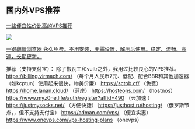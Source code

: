 ## 国内外VPS推荐


[一些便宜性价比高的VPS推荐](https://doub.io/vps-tj/)

![](https://raw.githubusercontent.com/ckjbug/Hacking/master/VPS_VPN/%E5%9B%BD%E5%A4%96%E6%9C%8D%E5%8A%A1%E5%99%A8%E4%BB%B7%E6%A0%BC%E8%A1%A8.png)

[一键翻墙浏览器 永久免费。不用安装，无需设置，解压后使用。稳定、流畅、高速，长期更新。](https://github.com/Alvin9999/new-pac/wiki)

推荐（支持支付宝）：
除了搬瓦工和vultr之外，我用过比较良心的VPS推荐。
https://billing.virmach.com/ （每个月人民币7元、低配、配合BBR和其他加速器（如kcptun）使用起来很快，物美价廉）
https://sctob.cf/ （免费）
https://home.lanan.cloud/ （蓝岸）
https://hosteons.com/ （hostnos）
https://www.myz0ne.life/auth/register?affid=490 （云加速 ）
https://justmysocks.net/ （方便快捷）
https://justhost.ru/hosting/ （俄罗斯节点，，但不支持支付宝）
https://adman.com/vps/ （便宜实惠）
https://www.onevps.com/vps-hosting-plans （onevps）
